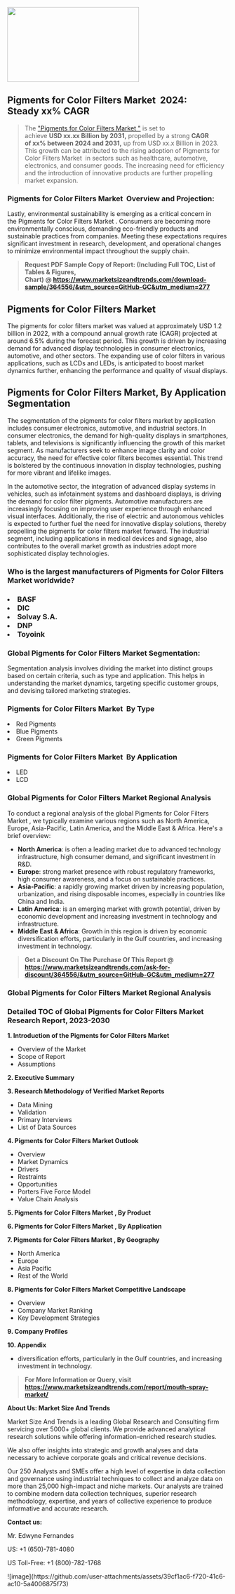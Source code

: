 <p><img class="alignnone size-medium wp-image-20088" src="https://ffe5etoiles.com/wp-content/uploads/2024/12/MST1-300x171.png" alt="" width="300" height="171" /></p><h2 id="ember46" class="ember-view reader-text-block__heading-2">Pigments for Color Filters Market &nbsp;2024: Steady&nbsp;xx% CAGR</h2><blockquote id="ember47" class="ember-view reader-text-block__blockquote">The&nbsp;<a class="app-aware-link " href="https://www.marketsizeandtrends.com/download-sample/364556/&utm_source=GitHub-GC&utm_medium=277" target="_blank" data-test-app-aware-link="">"Pigments for Color Filters Market "</a>&nbsp;is set to achieve&nbsp;<strong>USD&nbsp;xx.xx&nbsp;Billion by 2031,</strong>&nbsp;propelled by a strong&nbsp;<strong>CAGR of&nbsp;xx% between 2024 and 2031,</strong>&nbsp;up from USD xx.x Billion in 2023. This growth can be attributed to the rising adoption of&nbsp;Pigments for Color Filters Market &nbsp;in sectors such as healthcare, automotive, electronics, and consumer goods. The increasing need for efficiency and the introduction of innovative products are further propelling market expansion.</blockquote><h3 id="ember48" class="ember-view reader-text-block__heading-3">Pigments for Color Filters Market &nbsp;Overview and Projection:</h3><p id="ember49" class="ember-view reader-text-block__paragraph">Lastly, environmental sustainability is emerging as a critical concern in the&nbsp;Pigments for Color Filters Market . Consumers are becoming more environmentally conscious, demanding eco-friendly products and sustainable practices from companies. Meeting these expectations requires significant investment in research, development, and operational changes to minimize environmental impact throughout the supply chain.</p><blockquote id="ember50" class="ember-view reader-text-block__blockquote"><strong>Request PDF Sample Copy of Report: (Including Full TOC, List of Tables &amp; Figures, Chart)&nbsp;@&nbsp;<strong><a href="https://www.marketsizeandtrends.com/download-sample/364556/&utm_source=GitHub-GC&utm_medium=277" target="_blank">https://www.marketsizeandtrends.com/download-sample/364556/&utm_source=GitHub-GC&utm_medium=277</a></strong></strong></blockquote><h3 class=""> <h2>Pigments for Color Filters Market</h2><p>The pigments for color filters market was valued at approximately USD 1.2 billion in 2022, with a compound annual growth rate (CAGR) projected at around 6.5% during the forecast period. This growth is driven by increasing demand for advanced display technologies in consumer electronics, automotive, and other sectors. The expanding use of color filters in various applications, such as LCDs and LEDs, is anticipated to boost market dynamics further, enhancing the performance and quality of visual displays.</p><h2>Pigments for Color Filters Market, By Application Segmentation</h2><p>The segmentation of the pigments for color filters market by application includes consumer electronics, automotive, and industrial sectors. In consumer electronics, the demand for high-quality displays in smartphones, tablets, and televisions is significantly influencing the growth of this market segment. As manufacturers seek to enhance image clarity and color accuracy, the need for effective color filters becomes essential. This trend is bolstered by the continuous innovation in display technologies, pushing for more vibrant and lifelike images.</p><p>In the automotive sector, the integration of advanced display systems in vehicles, such as infotainment systems and dashboard displays, is driving the demand for color filter pigments. Automotive manufacturers are increasingly focusing on improving user experience through enhanced visual interfaces. Additionally, the rise of electric and autonomous vehicles is expected to further fuel the need for innovative display solutions, thereby propelling the pigments for color filters market forward. The industrial segment, including applications in medical devices and signage, also contributes to the overall market growth as industries adopt more sophisticated display technologies.</p></h3><h3 id="" class="">Who is the largest manufacturers of&nbsp;Pigments for Color Filters Market  worldwide?</h3><h3 class=""></Li><Li>BASF</Li><Li> DIC</Li><Li> Solvay S.A.</Li><Li> DNP</Li><Li> Toyoink</h3><h3 id="ember53" class="ember-view reader-text-block__heading-3">Global&nbsp;Pigments for Color Filters Market  Segmentation:</h3><p id="ember54" class="ember-view reader-text-block__paragraph">Segmentation analysis involves dividing the market into distinct groups based on certain criteria, such as type and application. This helps in understanding the market dynamics, targeting specific customer groups, and devising tailored marketing strategies.</p><h3 id="" class="">Pigments for Color Filters Market &nbsp;By Type</h3><p></Li><Li>Red Pigments</Li><Li> Blue Pigments</Li><Li> Green Pigments</p><h3 id="" class="">Pigments for Color Filters Market &nbsp;By Application</h3><p class=""></Li><Li>LED</Li><Li> LCD</p><h3 id="ember62" class="ember-view reader-text-block__heading-3">Global Pigments for Color Filters Market  Regional Analysis</h3><p id="ember63" class="ember-view reader-text-block__paragraph">To conduct a regional analysis of the global Pigments for Color Filters Market , we typically examine various regions such as North America, Europe, Asia-Pacific, Latin America, and the Middle East &amp; Africa. Here's a brief overview:</p><ul><li><strong>North America</strong>: is often a leading market due to advanced technology infrastructure, high consumer demand, and significant investment in R&amp;D.</li><li><strong>Europe</strong>: strong market presence with robust regulatory frameworks, high consumer awareness, and a focus on sustainable practices.</li><li><strong>Asia-Pacific</strong>: a rapidly growing market driven by increasing population, urbanization, and rising disposable incomes, especially in countries like China and India.</li><li><strong>Latin America</strong>: is an emerging market with growth potential, driven by economic development and increasing investment in technology and infrastructure.</li><li><strong>Middle East &amp; Africa</strong>: Growth in this region is driven by economic diversification efforts, particularly in the Gulf countries, and increasing investment in technology.</li></ul><blockquote id="ember61" class="ember-view reader-text-block__blockquote"><strong>Get a Discount On The Purchase Of This Report @ <strong><a href="https://html-cleaner.com/" target="">https://www.marketsizeandtrends.com/ask-for-discount/364556/&utm_source=GitHub-GC&utm_medium=277</a></strong></strong></blockquote><h3 id="ember62" class="ember-view reader-text-block__heading-3">Global Pigments for Color Filters Market  Regional Analysis</h3><h3 id="" class="">Detailed TOC of Global Pigments for Color Filters Market  Research Report, 2023-2030</h3><p id="" class=""><strong>1. Introduction of the Pigments for Color Filters Market </strong></p><ul><li>Overview of the Market</li><li>Scope of Report</li><li>Assumptions</li></ul><p id="" class=""><strong>2. Executive Summary</strong></p><p id="" class=""><strong>3. Research Methodology of Verified Market Reports</strong></p><ul><li>Data Mining</li><li>Validation</li><li>Primary Interviews</li><li>List of Data Sources</li></ul><p id="" class=""><strong>4. Pigments for Color Filters Market  Outlook</strong></p><ul><li>Overview</li><li>Market Dynamics</li><li>Drivers</li><li>Restraints</li><li>Opportunities</li><li>Porters Five Force Model</li><li>Value Chain Analysis</li></ul><p id="" class=""><strong>5. Pigments for Color Filters Market , By Product</strong></p><p id="" class=""><strong>6. Pigments for Color Filters Market , By Application</strong></p><p id="" class=""><strong>7. Pigments for Color Filters Market , By Geography</strong></p><ul><li>North America</li><li>Europe</li><li>Asia Pacific</li><li>Rest of the World</li></ul><p id="" class=""><strong>8. Pigments for Color Filters Market  Competitive Landscape</strong></p><ul><li>Overview</li><li>Company Market Ranking</li><li>Key Development Strategies</li></ul><p id="" class=""><strong>9. Company Profiles</strong></p><p id="" class=""><strong>10. Appendix</strong></p><ul><li>diversification efforts, particularly in the Gulf countries, and increasing investment in technology.</li></ul><blockquote id="ember65" class="ember-view reader-text-block__blockquote"><strong>For More Information or Query, visit <strong><strong><a href="https://html-cleaner.com/" target="">https://www.marketsizeandtrends.com/report/mouth-spray-market/</a></strong></strong></strong></blockquote><p id="" class=""><strong>About Us: Market Size And Trends</strong></p><p id="" class="">Market Size And Trends is a leading Global Research and Consulting firm servicing over 5000+ global clients. We provide advanced analytical research solutions while offering information-enriched research studies.</p><p id="" class="">We also offer insights into strategic and growth analyses and data necessary to achieve corporate goals and critical revenue decisions.</p><p id="" class="">Our 250 Analysts and SMEs offer a high level of expertise in data collection and governance using industrial techniques to collect and analyze data on more than 25,000 high-impact and niche markets. Our analysts are trained to combine modern data collection techniques, superior research methodology, expertise, and years of collective experience to produce informative and accurate research.</p><p id="" class=""><strong>Contact us:</strong></p><p id="" class="">Mr. Edwyne Fernandes</p><p id="" class="">US: +1 (650)-781-4080</p><p id="" class="">US Toll-Free: +1 (800)-782-1768</p>
![image](https://github.com/user-attachments/assets/39cf1ac6-f720-41c6-ac10-5a4006875f73)
